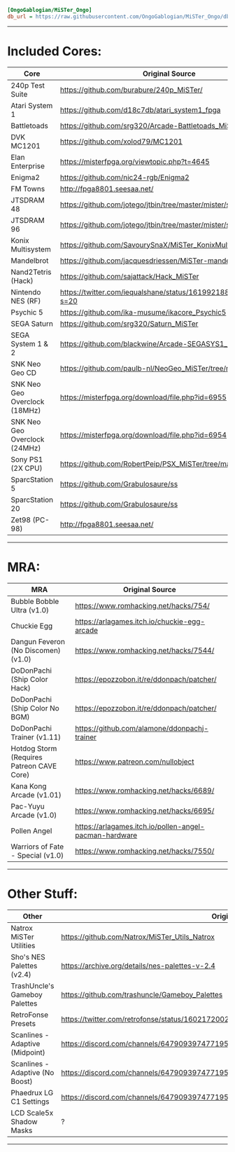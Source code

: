 ```ini
[OngoGablogian/MiSTer_Ongo]
db_url = https://raw.githubusercontent.com/OngoGablogian/MiSTer_Ongo/db/db.json.zip
```
----

# Included Cores:
| Core | Original Source |
| --- | --- |
| 240p Test Suite               | https://github.com/burabure/240p_MiSTer/                        |
| Atari System 1                | https://github.com/d18c7db/atari_system1_fpga                   |
| Battletoads                   | https://github.com/srg320/Arcade-Battletoads_MiSTer             |
| DVK MC1201                    | https://github.com/xolod79/MC1201                               |
| Elan Enterprise               | https://misterfpga.org/viewtopic.php?t=4645                     |
| Enigma2                       | https://github.com/nic24-rgb/Enigma2                            |
| FM Towns                      | http://fpga8801.seesaa.net/                                     |
| JTSDRAM 48                    | https://github.com/jotego/jtbin/tree/master/mister/sdram48      |
| JTSDRAM 96                    | https://github.com/jotego/jtbin/tree/master/mister/sdram96      |
| Konix Multisystem             | https://github.com/SavourySnaX/MiSTer_KonixMultisystem          |
| Mandelbrot                    | https://github.com/jacquesdriessen/MiSTer-mandelbrot            |
| Nand2Tetris (Hack)            | https://github.com/sajattack/Hack_MiSTer                        |
| Nintendo NES (RF)             | https://twitter.com/iequalshane/status/1619921884682002433?s=20 |
| Psychic 5                     | https://github.com/ika-musume/ikacore_Psychic5                  |
| SEGA Saturn                   | https://github.com/srg320/Saturn_MiSTer                         |
| SEGA System 1 & 2             | https://github.com/blackwine/Arcade-SEGASYS1_MiSTer             |
| SNK Neo Geo CD                | https://github.com/paulb-nl/NeoGeo_MiSTer/tree/neocd            |
| SNK Neo Geo Overclock (18MHz) | https://misterfpga.org/download/file.php?id=6955                |
| SNK Neo Geo Overclock (24MHz) | https://misterfpga.org/download/file.php?id=6954                |
| Sony PS1 (2X CPU)             | https://github.com/RobertPeip/PSX_MiSTer/tree/main/releases     |
| SparcStation 5                | https://github.com/Grabulosaure/ss                              |
| SparcStation 20               | https://github.com/Grabulosaure/ss                              |
| Zet98 (PC-98)                 | http://fpga8801.seesaa.net/                                     |

----

# MRA:
| MRA | Original Source |
| --- | --- |
| Bubble Bobble Ultra (v1.0)                | https://www.romhacking.net/hacks/754/                  |
| Chuckie Egg                               | https://arlagames.itch.io/chuckie-egg-arcade           |
| Dangun Feveron (No Discomen) (v1.0)       | https://www.romhacking.net/hacks/7544/                 |
| DoDonPachi (Ship Color Hack)              | https://epozzobon.it/re/ddonpach/patcher/              |
| DoDonPachi (Ship Color No BGM)            | https://epozzobon.it/re/ddonpach/patcher/              |
| DoDonPachi Trainer (v1.11)                | https://github.com/alamone/ddonpachj-trainer           |
| Hotdog Storm (Requires Patreon CAVE Core) | https://www.patreon.com/nullobject                     |
| Kana Kong Arcade (v1.01)                  | https://www.romhacking.net/hacks/6689/                 |
| Pac-Yuyu Arcade (v1.0)                    | https://www.romhacking.net/hacks/6695/                 |
| Pollen Angel                              | https://arlagames.itch.io/pollen-angel-pacman-hardware |
| Warriors of Fate - Special (v1.0)         | https://www.romhacking.net/hacks/7550/                 |

----

# Other Stuff:
| Other | Original Source |
| --- | --- |
| Natrox MiSTer Utilities         | https://github.com/Natrox/MiSTer_Utils_Natrox                                          |
| Sho's NES Palettes (v2.4)       | https://archive.org/details/nes-palettes-v-2.4                                         |
| TrashUncle's Gameboy Palettes   | https://github.com/trashuncle/Gameboy_Palettes                                         |
| RetroFonse Presets              | https://twitter.com/retrofonse/status/1602172002017517571?s=20                         |
| Scanlines - Adaptive (Midpoint) | https://discord.com/channels/647909397477195803/811089485495402497/1074842158722465883 |
| Scanlines - Adaptive (No Boost) | https://discord.com/channels/647909397477195803/811089485495402497/962786206029058179  |
| Phaedrux LG C1 Settings         | https://discord.com/channels/647909397477195803/647909398072655907/1082827830913671169 |
| LCD Scale5x Shadow Masks        | ?                                                                                      |

----
